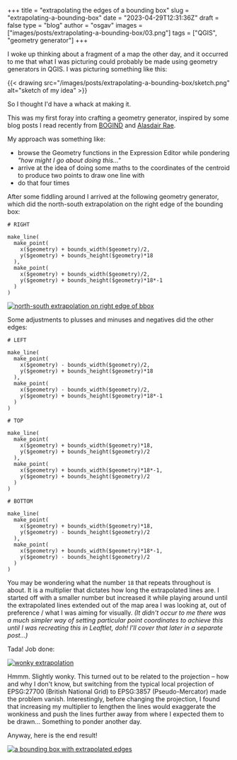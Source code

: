 
+++
title = "extrapolating the edges of a bounding box"
slug = "extrapolating-a-bounding-box"
date = "2023-04-29T12:31:36Z"
draft = false
type = "blog"
author = "osgav"
images = ["images/posts/extrapolating-a-bounding-box/03.png"]
tags = ["QGIS", "geometry generator"]
+++

I woke up thinking about a fragment of a map the other day, and it occurred to me that what I was picturing could probably be made using geometry generators in QGIS. I was picturing something like this:

{{< drawing src="/images/posts/extrapolating-a-bounding-box/sketch.png" alt="sketch of my idea" >}}

So I thought I'd have a whack at making it.

<!--more-->

This was my first foray into crafting a geometry generator, inspired by some blog posts I read recently from [BOGIND](https://bogind.blogspot.com/) and [Alasdair Rae](https://www.statsmapsnpix.com/).

My approach was something like:

- browse the Geometry functions in the Expression Editor while pondering *"how might I go about doing this..."*
- arrive at the idea of doing some maths to the coordinates of the centroid to produce two points to draw one line with
- do that four times

After some fiddling around I arrived at the following geometry generator, which did the north-south extrapolation on the right edge of the bounding box:

```
# RIGHT

make_line(
  make_point(
    x($geometry) + bounds_width($geometry)/2,
    y($geometry) + bounds_height($geometry)*18
  ),
  make_point(
    x($geometry) + bounds_width($geometry)/2,
    y($geometry) + bounds_height($geometry)*18*-1
  )
)
```

[![north-south extrapolation on right edge of bbox](/images/posts/extrapolating-a-bounding-box/01.png)](/images/posts/extrapolating-a-bounding-box/01.png)

Some adjustments to plusses and minuses and negatives did the other edges:

```
# LEFT

make_line(
  make_point(
    x($geometry) - bounds_width($geometry)/2,
    y($geometry) + bounds_height($geometry)*18
  ),
  make_point(
    x($geometry) - bounds_width($geometry)/2,
    y($geometry) + bounds_height($geometry)*18*-1
  )
)
```

```
# TOP 

make_line(
  make_point(
    x($geometry) + bounds_width($geometry)*18,
    y($geometry) + bounds_height($geometry)/2
  ),
  make_point(
    x($geometry) + bounds_width($geometry)*18*-1,
    y($geometry) + bounds_height($geometry)/2
  )
)
```

```
# BOTTOM

make_line(
  make_point(
    x($geometry) + bounds_width($geometry)*18,
    y($geometry) - bounds_height($geometry)/2
  ),
  make_point(
    x($geometry) + bounds_width($geometry)*18*-1,
    y($geometry) - bounds_height($geometry)/2
  )
)
```

You may be wondering what the number `18` that repeats throughout is about. It is a multiplier that dictates how long the extrapolated lines are. I started off with a smaller number but increased it while playing around until the extrapolated lines extended out of the map area I was looking at, out of preference / what I was aiming for visually. *(It didn't occur to me there was a much simpler way of setting particular point coordinates to achieve this until I was recreating this in Leaftlet, doh! I'll cover that later in a separate post...)*

Tada! Job done:

[![wonky extrapolation](/images/posts/extrapolating-a-bounding-box/02.png)](/images/posts/extrapolating-a-bounding-box/02.png)

Hmmm. Slightly wonky. This turned out to be related to the projection – how and why I don't know, but switching from the typical local projection of EPSG:27700 (British National Grid) to EPSG:3857 (Pseudo-Mercator) made the problem vanish. Interestingly, before changing the projection, I found that increasing my multiplier to lengthen the lines would exaggerate the wonkiness and push the lines further away from where I expected them to be drawn... Something to ponder another day. 

Anyway, here is the end result!

[![a bounding box with extrapolated edges](/images/posts/extrapolating-a-bounding-box/03.png)](/images/posts/extrapolating-a-bounding-box/03.png)
